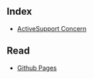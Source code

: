 ## Index

* [ActiveSupport Concern](./mds/1433692800_ActiveSupport-Concern.md)

## Read

* [Github Pages](https://jedhu0.github.io/blog/)

